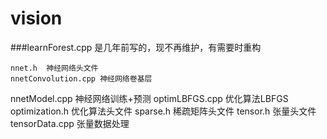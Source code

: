 # vision
###learnForest.cpp 是几年前写的，现不再维护，有需要时重构


    nnet.h  神经网络头文件
    nnetConvolution.cpp 神经网络卷基层
nnetModel.cpp 神经网络训练+预测
optimLBFGS.cpp  优化算法LBFGS
optimization.h  优化算法头文件
sparse.h  稀疏矩阵头文件
tensor.h  张量头文件
tensorData.cpp  张量数据处理
